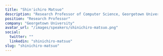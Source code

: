 ```yaml
---
title: "Shin'ichiro Matsuo"
description: "Research Professor of Computer Science, Georgetown University; Blockchain security scholar"
position: "Research Professor"
company: "Georgetown University"
avatar_url: "/images/speakers/shinichiro-matsuo.png"
social:
  twitter: ""
  linkedin: "shinichiro-matsuo"
slug: "shinichiro-matsuo"
---
```

